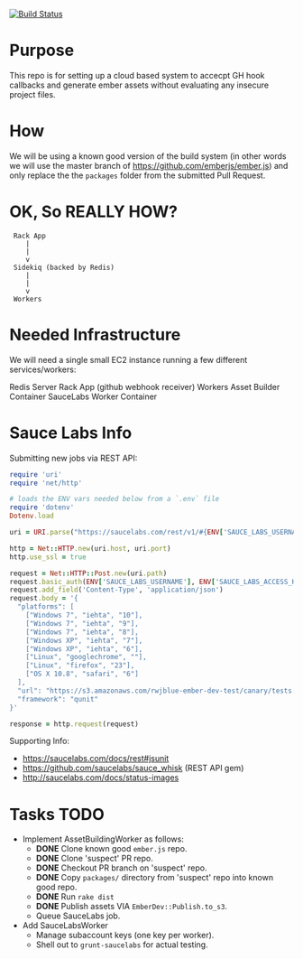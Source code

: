 [![Build Status](https://travis-ci.org/rjackson/ember-secure-builder.png?branch=master)](https://travis-ci.org/rjackson/ember-secure-builder)

Purpose
=======

This repo is for setting up a cloud based system to accecpt GH hook callbacks
and generate ember assets without evaluating any insecure project files.

How
===

We will be using a known good version of the build system (in other words we will
use the master branch of https://github.com/emberjs/ember.js) and only replace the
the `packages` folder from the submitted Pull Request.

OK, So REALLY HOW?
==================

```
 Rack App
    |
    |
    v
 Sidekiq (backed by Redis)
    |
    |
    v
 Workers
```

Needed Infrastructure
=====================

We will need a single small EC2 instance running a few different services/workers:

Redis Server
Rack App (github webhook receiver)
Workers
  Asset Builder Container
  SauceLabs Worker Container

Sauce Labs Info
===============
Submitting new jobs via REST API:

```ruby
require 'uri'
require 'net/http'

# loads the ENV vars needed below from a `.env` file
require 'dotenv'
Dotenv.load

uri = URI.parse("https://saucelabs.com/rest/v1/#{ENV['SAUCE_LABS_USERNAME']}/js-tests")

http = Net::HTTP.new(uri.host, uri.port)
http.use_ssl = true

request = Net::HTTP::Post.new(uri.path)
request.basic_auth(ENV['SAUCE_LABS_USERNAME'], ENV['SAUCE_LABS_ACCESS_KEY'])
request.add_field('Content-Type', 'application/json')
request.body = '{
  "platforms": [
    ["Windows 7", "iehta", "10"],
    ["Windows 7", "iehta", "9"],
    ["Windows 7", "iehta", "8"],
    ["Windows XP", "iehta", "7"],
    ["Windows XP", "iehta", "6"],
    ["Linux", "googlechrome", ""],
    ["Linux", "firefox", "23"],
    ["OS X 10.8", "safari", "6"]
  ],
  "url": "https://s3.amazonaws.com/rwjblue-ember-dev-test/canary/tests.html",
  "framework": "qunit"
}'

response = http.request(request)
```

Supporting Info:
  * https://saucelabs.com/docs/rest#jsunit
  * https://github.com/saucelabs/sauce_whisk (REST API gem)
  * http://saucelabs.com/docs/status-images

Tasks TODO
==========
* Implement AssetBuildingWorker as follows:
  * **DONE** Clone known good `ember.js` repo.
  * **DONE** Clone 'suspect' PR repo.
  * **DONE** Checkout PR branch on 'suspect' repo.
  * **DONE** Copy `packages/` directory from 'suspect' repo into known good repo.
  * **DONE** Run `rake dist`
  * **DONE** Publish assets VIA `EmberDev::Publish.to_s3`.
  * Queue SauceLabs job.
* Add SauceLabsWorker
  * Manage subaccount keys (one key per worker).
  * Shell out to `grunt-saucelabs` for actual testing.
